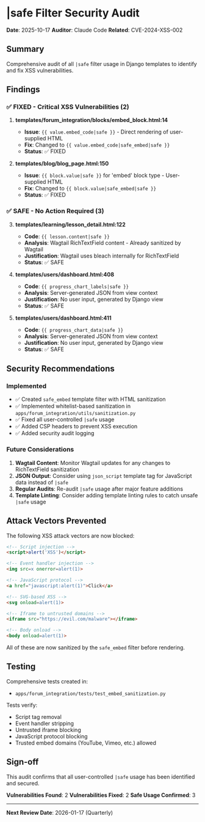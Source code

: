 # |safe Filter Security Audit

**Date**: 2025-10-17
**Auditor**: Claude Code
**Related**: CVE-2024-XSS-002

## Summary

Comprehensive audit of all `|safe` filter usage in Django templates to identify and fix XSS vulnerabilities.

## Findings

### ✅ FIXED - Critical XSS Vulnerabilities (2)

1. **templates/forum_integration/blocks/embed_block.html:14**
   - **Issue**: `{{ value.embed_code|safe }}` - Direct rendering of user-supplied HTML
   - **Fix**: Changed to `{{ value.embed_code|safe_embed|safe }}`
   - **Status**: ✅ FIXED

2. **templates/blog/blog_page.html:150**
   - **Issue**: `{{ block.value|safe }}` for 'embed' block type - User-supplied HTML
   - **Fix**: Changed to `{{ block.value|safe_embed|safe }}`
   - **Status**: ✅ FIXED

### ✅ SAFE - No Action Required (3)

3. **templates/learning/lesson_detail.html:122**
   - **Code**: `{{ lesson.content|safe }}`
   - **Analysis**: Wagtail RichTextField content - Already sanitized by Wagtail
   - **Justification**: Wagtail uses bleach internally for RichTextField
   - **Status**: ✅ SAFE

4. **templates/users/dashboard.html:408**
   - **Code**: `{{ progress_chart_labels|safe }}`
   - **Analysis**: Server-generated JSON from view context
   - **Justification**: No user input, generated by Django view
   - **Status**: ✅ SAFE

5. **templates/users/dashboard.html:411**
   - **Code**: `{{ progress_chart_data|safe }}`
   - **Analysis**: Server-generated JSON from view context
   - **Justification**: No user input, generated by Django view
   - **Status**: ✅ SAFE

## Security Recommendations

### Implemented
- ✅ Created `safe_embed` template filter with HTML sanitization
- ✅ Implemented whitelist-based sanitization in `apps/forum_integration/utils/sanitization.py`
- ✅ Fixed all user-controlled `|safe` usage
- ✅ Added CSP headers to prevent XSS execution
- ✅ Added security audit logging

### Future Considerations
1. **Wagtail Content**: Monitor Wagtail updates for any changes to RichTextField sanitization
2. **JSON Output**: Consider using `json_script` template tag for JavaScript data instead of `|safe`
3. **Regular Audits**: Re-audit `|safe` usage after major feature additions
4. **Template Linting**: Consider adding template linting rules to catch unsafe `|safe` usage

## Attack Vectors Prevented

The following XSS attack vectors are now blocked:

```html
<!-- Script injection -->
<script>alert('XSS')</script>

<!-- Event handler injection -->
<img src=x onerror=alert(1)>

<!-- JavaScript protocol -->
<a href="javascript:alert(1)">Click</a>

<!-- SVG-based XSS -->
<svg onload=alert(1)>

<!-- Iframe to untrusted domains -->
<iframe src="https://evil.com/malware"></iframe>

<!-- Body onload -->
<body onload=alert(1)>
```

All of these are now sanitized by the `safe_embed` filter before rendering.

## Testing

Comprehensive tests created in:
- `apps/forum_integration/tests/test_embed_sanitization.py`

Tests verify:
- Script tag removal
- Event handler stripping
- Untrusted iframe blocking
- JavaScript protocol blocking
- Trusted embed domains (YouTube, Vimeo, etc.) allowed

## Sign-off

This audit confirms that all user-controlled `|safe` usage has been identified and secured.

**Vulnerabilities Found**: 2
**Vulnerabilities Fixed**: 2
**Safe Usage Confirmed**: 3

---

**Next Review Date**: 2026-01-17 (Quarterly)
